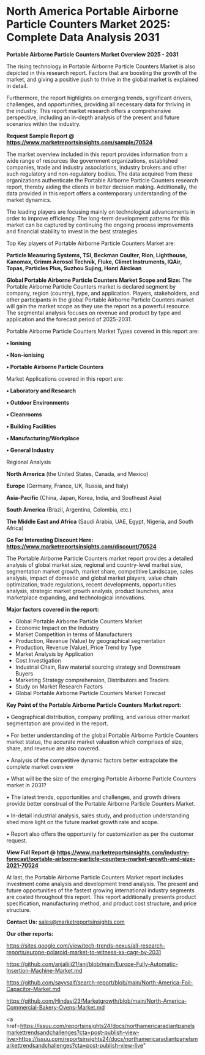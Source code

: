  # North America Portable Airborne Particle Counters Market 2025: Complete Data Analysis 2031

<Strong> Portable Airborne Particle Counters Market Overview 2025 - 2031</strong>

The rising technology in Portable Airborne Particle Counters Market is also depicted in this research report. Factors that are boosting the growth of the market, and giving a positive push to thrive in the global market is explained in detail.

Furthermore, the report highlights on emerging trends, significant drivers, challenges, and opportunities, providing all necessary data for thriving in the industry. This report market research offers a comprehensive perspective, including an in-depth analysis of the present and future scenarios within the industry.

<strong>Request Sample Report @ <a href=https://www.marketreportsinsights.com/sample/70524>https://www.marketreportsinsights.com/sample/70524</a></strong>

The market overview included in this report provides information from a wide range of resources like government organizations, established companies, trade and industry associations, industry brokers and other such regulatory and non-regulatory bodies. The data acquired from these organizations authenticate the Portable Airborne Particle Counters research report, thereby aiding the clients in better decision making. Additionally, the data provided in this report offers a contemporary understanding of the market dynamics.

The leading players are focusing mainly on technological advancements in order to improve efficiency. The long-term development patterns for this market can be captured by continuing the ongoing process improvements and financial stability to invest in the best strategies.

Top Key players of Portable Airborne Particle Counters Market are:

<strong>Particle Measuring Systems, TSI, Beckman Coulter, Rion, Lighthouse, Kanomax, Grimm Aerosol Technik, Fluke, Climet Instruments, IQAir, Topas, Particles Plus, Suzhou Sujing, Honri Airclean</strong>

<strong><b>Global Portable Airborne Particle Counters Market Scope and Size:</b></strong>
The Portable Airborne Particle Counters market is declared segment by company, region (country), type, and application. Players, stakeholders, and other participants in the global Portable Airborne Particle Counters market will gain the market scope as they use the report as a powerful resource. The segmental analysis focuses on revenue and product by type and application and the forecast period of 2025-2031.

Portable Airborne Particle Counters Market Types covered in this report are:

<strong>• Ionising

• Non-ionising

• Portable Airborne Particle Counters</strong>

Market Applications covered in this report are:

<strong>• Laboratory and Research

• Outdoor Environments

• Cleanrooms

• Building Facilities

• Manufacturing/Workplace

• General Industry</strong> 

Regional Analysis

<strong>North America</strong> (the United States, Canada, and Mexico)

<strong>Europe</strong> (Germany, France, UK, Russia, and Italy)

<strong>Asia-Pacific</strong> (China, Japan, Korea, India, and Southeast Asia)

<strong>South America</strong> (Brazil, Argentina, Colombia, etc.)

<strong>The Middle East and Africa</strong> (Saudi Arabia, UAE, Egypt, Nigeria, and South Africa)

<strong>Go For Interesting Discount Here: <a href=https://www.marketreportsinsights.com/discount/70524>https://www.marketreportsinsights.com/discount/70524</a></strong>

The Portable Airborne Particle Counters market report provides a detailed analysis of global market size, regional and country-level market size, segmentation market growth, market share, competitive Landscape, sales analysis, impact of domestic and global market players, value chain optimization, trade regulations, recent developments, opportunities analysis, strategic market growth analysis, product launches, area marketplace expanding, and technological innovations.

<strong><b>Major factors covered in the report:</b></strong>
<ul>
  <li>Global Portable Airborne Particle Counters Market </li>
  <li>Economic Impact on the Industry</li>
  <li>Market Competition in terms of Manufacturers</li>
  <li>Production, Revenue (Value) by geographical segmentation</li>
  <li>Production, Revenue (Value), Price Trend by Type</li>
  <li>Market Analysis by Application</li>
  <li>Cost Investigation</li>
  <li>Industrial Chain, Raw material sourcing strategy and Downstream Buyers</li>
  <li>Marketing Strategy comprehension, Distributors and Traders</li>
  <li>Study on Market Research Factors</li>
  <li>Global Portable Airborne Particle Counters Market Forecast</li>
</ul>

<strong><b>Key Point of the Portable Airborne Particle Counters Market report:</b></strong>

• Geographical distribution, company profiling, and various other market segmentation are provided in the report.

• For better understanding of the global Portable Airborne Particle Counters market status, the accurate market valuation which comprises of size, share, and revenue are also covered.

• Analysis of the competitive dynamic factors better extrapolate the complete market overview

• What will be the size of the emerging Portable Airborne Particle Counters market in 2031?

• The latest trends, opportunities and challenges, and growth drivers provide better construal of the Portable Airborne Particle Counters Market.

• In-detail industrial analysis, sales study, and production understanding shed more light on the future market growth rate and scope.

• Report also offers the opportunity for customization as per the customer request.

<strong><b>View Full Report @ <a href=https://www.marketreportsinsights.com/industry-forecast/portable-airborne-particle-counters-market-growth-and-size-2021-70524>https://www.marketreportsinsights.com/industry-forecast/portable-airborne-particle-counters-market-growth-and-size-2021-70524</a></b></strong>


At last, the Portable Airborne Particle Counters Market report includes investment come analysis and development trend analysis. The present and future opportunities of the fastest growing international industry segments are coated throughout this report. This report additionally presents product specification, manufacturing method, and product cost structure, and price structure.

<strong>Contact Us:</strong>
sales@marketreportsinsights.com

<strong>Our other reports:</strong>

<a href=https://sites.google.com/view/tech-trends-nexus/all-research-reports/europe-polaroid-market-to-witness-xx-cagr-by-2031>https://sites.google.com/view/tech-trends-nexus/all-research-reports/europe-polaroid-market-to-witness-xx-cagr-by-2031</a>

<a href=https://github.com/anjaliiii21/anj/blob/main/Europe-Fully-Automatic-Insertion-Machine-Market.md>https://github.com/anjaliiii21/anj/blob/main/Europe-Fully-Automatic-Insertion-Machine-Market.md</a>

<a href=https://github.com/sayysaif/search-report/blob/main/North-America-Foil-Capacitor-Market.md>https://github.com/sayysaif/search-report/blob/main/North-America-Foil-Capacitor-Market.md</a>

<a href=https://github.com/Hindavi23/Marketgrowth/blob/main/North-America-Commercial-Bakery-Ovens-Market.md>https://github.com/Hindavi23/Marketgrowth/blob/main/North-America-Commercial-Bakery-Ovens-Market.md</a>

<a href=https://issuu.com/reportsinsights24/docs/northamericaradiantpanelsmarkettrendsandchallenges?cta=post-publish-view-live>https://issuu.com/reportsinsights24/docs/northamericaradiantpanelsmarkettrendsandchallenges?cta=post-publish-view-live</a>"
